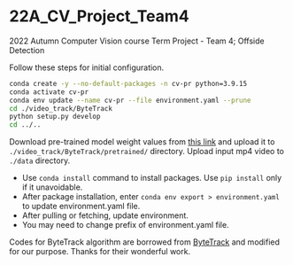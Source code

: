 # 22A_CV_Project_Team4
2022 Autumn Computer Vision course Term Project - Team 4; Offside Detection

Follow these steps for initial configuration.
```bash
conda create -y --no-default-packages -n cv-pr python=3.9.15
conda activate cv-pr
conda env update --name cv-pr --file environment.yaml --prune
cd ./video_track/ByteTrack
python setup.py develop
cd ../..
```
Download pre-trained model weight values from [this link](https://drive.google.com/uc?id=1P4mY0Yyd3PPTybgZkjMYhFri88nTmJX5) and upload it to ```./video_track/ByteTrack/pretrained/``` directory.
Upload input mp4 video to ```./data``` directory.

- Use ```conda install``` command to install packages. Use ```pip install``` only if it unavoidable.
- After package installation, enter ```conda env export > environment.yaml``` to update environment.yaml file.
- After pulling or fetching, update environment.
- You may need to change prefix of environment.yaml file.

Codes for ByteTrack algorithm are borrowed from [ByteTrack](https://github.com/ifzhang/ByteTrack) and modified for our purpose. Thanks for their wonderful work.